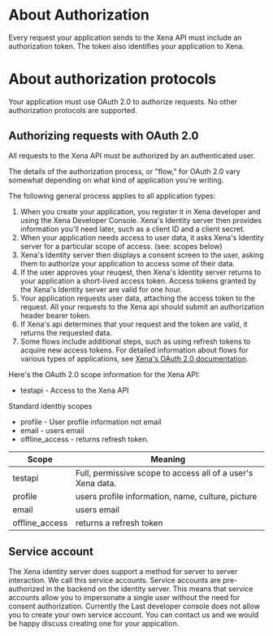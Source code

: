

# About Authorization

Every request your application sends to the Xena API must include an authorization token. The token also identifies your application to Xena.

# About authorization protocols

Your application must use OAuth 2.0 to authorize requests. No other authorization protocols are supported.

## Authorizing requests with OAuth 2.0

All requests to the Xena API must be authorized by an authenticated user.

The details of the authorization process, or "flow," for OAuth 2.0 vary somewhat depending on what kind of application you're writing. 

The following general process applies to all application types:

1. When you create your application, you register it in Xena developer and using the Xena Developer Console. Xena's Identity server then provides information you'll need later, such as a client ID and a client secret.
2. When your application needs access to user data, it asks Xena's Identity server for a particular scope of access. (see: scopes below)
3. Xena's Identity server then displays a consent screen to the user, asking them to authorize your application to access some of their data.
4. If the user approves your reuqest, then Xena's Identity server returns to your application a short-lived access token. Access tokens granted by the Xena's Identity server are valid for one hour.
5. Your application requests user data, attaching the access token to the request. All your requests to the Xena api should submit an authorization header bearer token.
6. If Xena's api determines that your request and the token are valid, it returns the requested data.
7. Some flows include additional steps, such as using refresh tokens to acquire new access tokens. For detailed information about flows for various types of applications, see [Xena's OAuth 2.0 documentation](Oauth2hybrid).

Here's the OAuth 2.0 scope information for the Xena API:

- testapi - Access to the Xena API

Standard identtiy scopes

- profile - User profile information not email
- email   - users email
- offline_access - returns refresh token.


| Scope          | Meaning |
| -------------  | ------------- |
| testapi        | Full, permissive scope to access all of a user's Xena data.  |
| profile        | users profile information,  name, culture, picture  |
| email          | users email  |
| offline_access | returns a refresh token  |


## Service account

The Xena identity server does support a method for server to server interaction.  We call this service accounts.  Service accounts are pre-authorized in the backend on the identity server.  This means that service accounts allow you to impersonate a single user without the need for consent authorization.  Currently the Last developer console does not allow you to create your own service account.  You can contact us and we would be happy discuss creating one for your appication.
